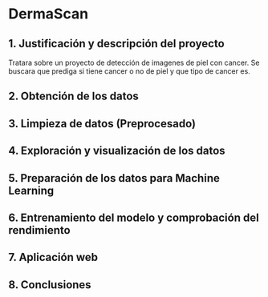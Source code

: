 # DermaScan
## 1. Justificación y descripción del proyecto
Tratara sobre un proyecto de detección de imagenes de piel con cancer.
Se buscara que prediga si tiene cancer o no de piel y que tipo de cancer es.
## 2. Obtención de los datos
## 3. Limpieza de datos (Preprocesado)
## 4. Exploración y visualización de los datos
## 5. Preparación de los datos para Machine Learning
## 6. Entrenamiento del modelo y comprobación del rendimiento
## 7. Aplicación web
## 8. Conclusiones
